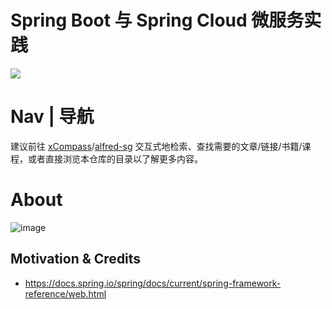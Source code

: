 # Spring Boot 与 Spring Cloud 微服务实践

![](https://i.postimg.cc/T2g6cQD1/image.png)

# Nav | 导航

建议前往 [xCompass](https://wx-chevalier.github.io/home/#/search)/[alfred-sg](https://github.com/wx-chevalier/Soogle/tree/master/alfred-sg) 交互式地检索、查找需要的文章/链接/书籍/课程，或者直接浏览本仓库的目录以了解更多内容。

# About

![image](https://user-images.githubusercontent.com/5803001/52274670-53384b00-2988-11e9-84a0-0dc12d2c2507.png)

## Motivation & Credits

- https://docs.spring.io/spring/docs/current/spring-framework-reference/web.html

